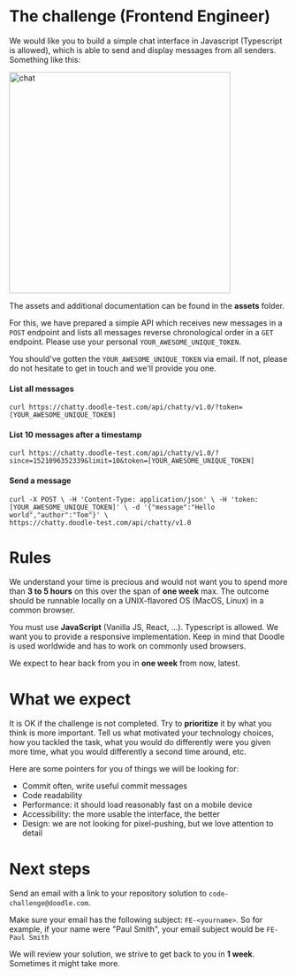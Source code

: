 # The challenge (Frontend Engineer)

We would like you to build a simple chat interface in Javascript (Typescript is allowed), which is able to send and display messages from
all senders. Something like this:

<img src="chat.png" width="400" alt="chat" />

The assets and additional documentation can be found in the **assets** folder.

For this, we have prepared a simple API which receives new messages in a `POST` endpoint
and lists all messages reverse chronological order in a `GET` endpoint. Please use your personal `YOUR_AWESOME_UNIQUE_TOKEN`.

You should've gotten the `YOUR_AWESOME_UNIQUE_TOKEN` via email. If not, please do not hesitate to get in touch and we'll provide you one.

#### List all messages

```shell script
curl https://chatty.doodle-test.com/api/chatty/v1.0/?token=
[YOUR_AWESOME_UNIQUE_TOKEN]
```

#### List 10 messages after a timestamp

```shell script
curl https://chatty.doodle-test.com/api/chatty/v1.0/?
since=1521096352339&limit=10&token=[YOUR_AWESOME_UNIQUE_TOKEN]
```

#### Send a message

```shell script
curl -X POST \ -H 'Content-Type: application/json' \ -H 'token:
[YOUR_AWESOME_UNIQUE_TOKEN]' \ -d '{"message":"Hello world","author":"Tom"}' \
https://chatty.doodle-test.com/api/chatty/v1.0
```

# Rules

We understand your time is precious and would not want you to spend more than **3 to 5 hours** on this over the span
of **one week** max. The outcome should be runnable locally on a UNIX-flavored OS (MacOS, Linux) in a common browser.

You must use **JavaScript** (Vanilla JS, React, ...). Typescript is allowed. We want you to provide a responsive
implementation. Keep in mind that Doodle is used worldwide and has to work on commonly
used browsers.

We expect to hear back from you in **one week** from now, latest.

# What we expect

It is OK if the challenge is not completed. Try to **prioritize** it by what you think is more important. Tell us what
motivated your technology choices, how you tackled the task, what you would do differently were you given more time,
what you would differently a second time around, etc.

Here are some pointers for you of things we will be looking for:

- Commit often, write useful commit messages
- Code readability
- Performance: it should load reasonably fast on a mobile device
- Accessibility: the more usable the interface, the better
- Design: we are not looking for pixel-pushing, but we love attention to detail

# Next steps

Send an email with a link to your repository solution to `code-challenge@doodle.com`.

Make sure your email has the following subject: `FE-<yourname>`. So for example, if your name were "Paul Smith",
your email subject would be `FE-Paul Smith`

We will review your solution, we strive to get back to you in **1 week**. Sometimes it might take more.

